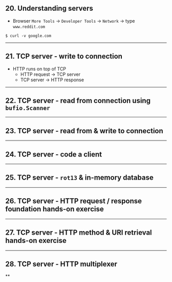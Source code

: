 ## 20. Understanding servers

* Browser `More Tools` -> `Developer Tools` -> `Network` -> type `www.reddit.com` 

```
$ curl -v google.com
```

***

## 21. TCP server - write to connection

* HTTP runs on top of TCP
    - HTTP request -> TCP server
    - TCP server -> HTTP response

***

## 22. TCP server - read from connection using `bufio.Scanner`

***

## 23. TCP server - read from & write to connection

***

## 24. TCP server - code a client

***

## 25. TCP server - `rot13` & in-memory database

***

## 26. TCP server - HTTP request / response foundation hands-on exercise

***

## 27. TCP server - HTTP method & URI retrieval hands-on exercise

***

## 28. TCP server - HTTP multiplexer

**
